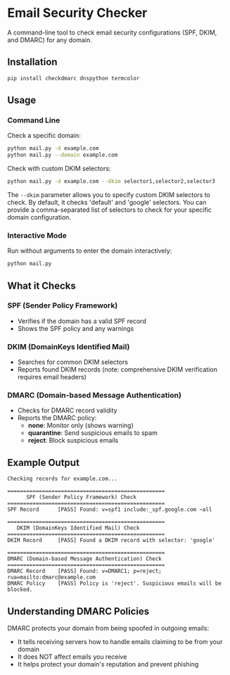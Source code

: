 # Email Security Checker

A command-line tool to check email security configurations (SPF, DKIM, and DMARC) for any domain.

## Installation

```bash
pip install checkdmarc dnspython termcolor
```

## Usage

### Command Line

Check a specific domain:
```bash
python mail.py -d example.com
python mail.py --domain example.com
```

Check with custom DKIM selectors:
```bash
python mail.py -d example.com --dkim selector1,selector2,selector3
```

The `--dkim` parameter allows you to specify custom DKIM selectors to check. By default, it checks 'default' and 'google' selectors. You can provide a comma-separated list of selectors to check for your specific domain configuration.

### Interactive Mode

Run without arguments to enter the domain interactively:
```bash
python mail.py
```

## What it Checks

### SPF (Sender Policy Framework)
- Verifies if the domain has a valid SPF record
- Shows the SPF policy and any warnings

### DKIM (DomainKeys Identified Mail)
- Searches for common DKIM selectors
- Reports found DKIM records (note: comprehensive DKIM verification requires email headers)

### DMARC (Domain-based Message Authentication)
- Checks for DMARC record validity
- Reports the DMARC policy:
  - **none**: Monitor only (shows warning)
  - **quarantine**: Send suspicious emails to spam
  - **reject**: Block suspicious emails

## Example Output

```
Checking records for example.com...

==================================================
      SPF (Sender Policy Framework) Check
==================================================
SPF Record      [PASS] Found: v=spf1 include:_spf.google.com ~all

==================================================
   DKIM (DomainKeys Identified Mail) Check
==================================================
DKIM Record     [PASS] Found a DKIM record with selector: 'google'

==================================================
DMARC (Domain-based Message Authentication) Check
==================================================
DMARC Record    [PASS] Found: v=DMARC1; p=reject; rua=mailto:dmarc@example.com
DMARC Policy    [PASS] Policy is 'reject'. Suspicious emails will be blocked.
```

## Understanding DMARC Policies

DMARC protects your domain from being spoofed in outgoing emails:
- It tells receiving servers how to handle emails claiming to be from your domain
- It does NOT affect emails you receive
- It helps protect your domain's reputation and prevent phishing